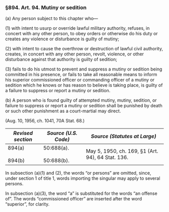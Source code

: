 ### §894. Art. 94. Mutiny or sedition ###

(a) Any person subject to this chapter who—

(1) with intent to usurp or override lawful military authority, refuses, in concert with any other person, to obey orders or otherwise do his duty or creates any violence or disturbance is guilty of mutiny;

(2) with intent to cause the overthrow or destruction of lawful civil authority, creates, in concert with any other person, revolt, violence, or other disturbance against that authority is guilty of sedition;

(3) fails to do his utmost to prevent and suppress a mutiny or sedition being committed in his presence, or fails to take all reasonable means to inform his superior commissioned officer or commanding officer of a mutiny or sedition which he knows or has reason to believe is taking place, is guilty of a failure to suppress or report a mutiny or sedition.

(b) A person who is found guilty of attempted mutiny, mutiny, sedition, or failure to suppress or report a mutiny or sedition shall be punished by death or such other punishment as a court-martial may direct.

(Aug. 10, 1956, ch. 1041, 70A Stat. 68.)

|  *Revised section*   |     *Source (U.S. Code)*     |          *Source (Statutes at Large)*           |
|----------------------|------------------------------|-------------------------------------------------|
|894(a)<br/><br/>894(b)|50:688(a).<br/><br/>50:688(b).|May 5, 1950, ch. 169, §1 (Art. 94), 64 Stat. 136.|

In subsection (a)(1) and (2), the words “or persons” are omitted, since, under section 1 of title 1, words importing the singular may apply to several persons.

In subsection (a)(3), the word “a” is substituted for the words “an offense of”. The words “commissioned officer” are inserted after the word “superior”, for clarity.